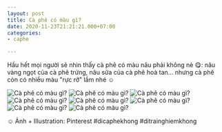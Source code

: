 ```yaml
---
layout: post
title: Cà phê có màu gì?
date: 2020-11-23T21:21:21.000+07:00
categories:
- caphe

---
```

Hầu hết mọi người sẽ nhìn thấy cà phê có màu nâu phải không nè 😋: nâu vàng ngọt của cà phê trứng, nâu sữa của cà phê hoà tan... nhưng cà phê còn có nhiều màu "rực rỡ" lắm nhé ☺️ 

![Cà phê có màu gì?](/assets/posts/cafe-co-mau-gi/1.jpg)
![Cà phê có màu gì?](/assets/posts/cafe-co-mau-gi/2.jpg)
![Cà phê có màu gì?](/assets/posts/cafe-co-mau-gi/3.jpg)
![Cà phê có màu gì?](/assets/posts/cafe-co-mau-gi/4.jpg)
![Cà phê có màu gì?](/assets/posts/cafe-co-mau-gi/5.jpg)
![Cà phê có màu gì?](/assets/posts/cafe-co-mau-gi/6.jpg)
![Cà phê có màu gì?](/assets/posts/cafe-co-mau-gi/7.jpg)
![Cà phê có màu gì?](/assets/posts/cafe-co-mau-gi/8.jpg)

☺️ Ảnh + Illustration: Pinterest #dicaphekhong #ditrainghiemkhong